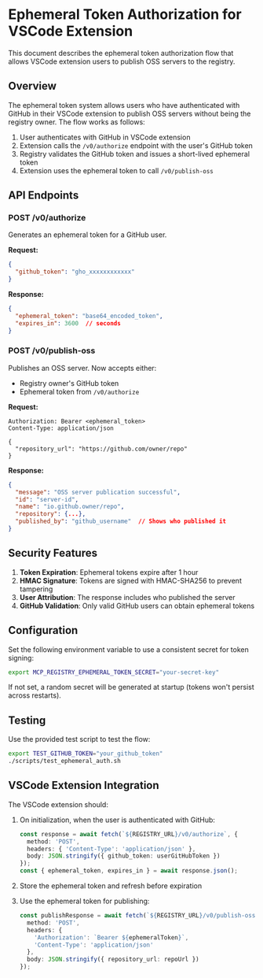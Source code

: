# Ephemeral Token Authorization for VSCode Extension

This document describes the ephemeral token authorization flow that allows VSCode extension users to publish OSS servers to the registry.

## Overview

The ephemeral token system allows users who have authenticated with GitHub in their VSCode extension to publish OSS servers without being the registry owner. The flow works as follows:

1. User authenticates with GitHub in VSCode extension
2. Extension calls the `/v0/authorize` endpoint with the user's GitHub token
3. Registry validates the GitHub token and issues a short-lived ephemeral token
4. Extension uses the ephemeral token to call `/v0/publish-oss`

## API Endpoints

### POST /v0/authorize

Generates an ephemeral token for a GitHub user.

**Request:**
```json
{
  "github_token": "gho_xxxxxxxxxxxx"
}
```

**Response:**
```json
{
  "ephemeral_token": "base64_encoded_token",
  "expires_in": 3600  // seconds
}
```

### POST /v0/publish-oss

Publishes an OSS server. Now accepts either:
- Registry owner's GitHub token
- Ephemeral token from `/v0/authorize`

**Request:**
```http
Authorization: Bearer <ephemeral_token>
Content-Type: application/json

{
  "repository_url": "https://github.com/owner/repo"
}
```

**Response:**
```json
{
  "message": "OSS server publication successful",
  "id": "server-id",
  "name": "io.github.owner/repo",
  "repository": {...},
  "published_by": "github_username"  // Shows who published it
}
```

## Security Features

1. **Token Expiration**: Ephemeral tokens expire after 1 hour
2. **HMAC Signature**: Tokens are signed with HMAC-SHA256 to prevent tampering
3. **User Attribution**: The response includes who published the server
4. **GitHub Validation**: Only valid GitHub users can obtain ephemeral tokens

## Configuration

Set the following environment variable to use a consistent secret for token signing:

```bash
export MCP_REGISTRY_EPHEMERAL_TOKEN_SECRET="your-secret-key"
```

If not set, a random secret will be generated at startup (tokens won't persist across restarts).

## Testing

Use the provided test script to test the flow:

```bash
export TEST_GITHUB_TOKEN="your_github_token"
./scripts/test_ephemeral_auth.sh
```

## VSCode Extension Integration

The VSCode extension should:

1. On initialization, when the user is authenticated with GitHub:
   ```typescript
   const response = await fetch(`${REGISTRY_URL}/v0/authorize`, {
     method: 'POST',
     headers: { 'Content-Type': 'application/json' },
     body: JSON.stringify({ github_token: userGitHubToken })
   });
   const { ephemeral_token, expires_in } = await response.json();
   ```

2. Store the ephemeral token and refresh before expiration

3. Use the ephemeral token for publishing:
   ```typescript
   const publishResponse = await fetch(`${REGISTRY_URL}/v0/publish-oss`, {
     method: 'POST',
     headers: {
       'Authorization': `Bearer ${ephemeralToken}`,
       'Content-Type': 'application/json'
     },
     body: JSON.stringify({ repository_url: repoUrl })
   });
   